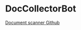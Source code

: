 # DocCollectorBot

[Document scanner Github](https://github.com/andrewdcampbell/OpenCV-Document-Scanner)
